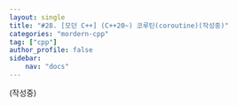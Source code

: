 ```yaml
---
layout: single
title: "#28. [모던 C++] (C++20~) 코루틴(coroutine)(작성중)"
categories: "mordern-cpp"
tag: ["cpp"]
author_profile: false
sidebar: 
    nav: "docs"
---
```


(작성중)
